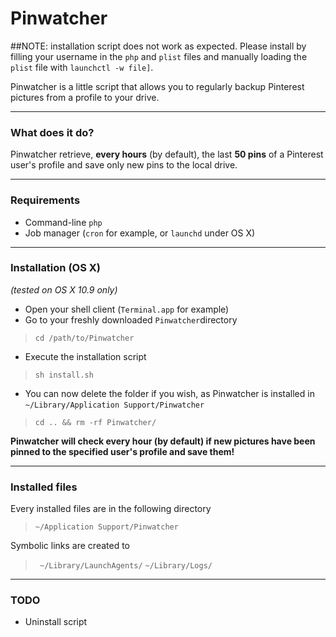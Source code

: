 Pinwatcher
==========

##NOTE: installation script does not work as expected. Please install by filling your username in the `php` and `plist` files and manually loading the `plist` file with `launchctl -w file]`.

Pinwatcher is a little script that allows you to regularly backup Pinterest pictures from a profile to your drive.

*****

### What does it do?

Pinwatcher retrieve, **every hours** (by default), the last **50 pins** of a Pinterest user's profile and save only new pins to the local drive.

*****

### Requirements
- Command-line `php`
- Job manager (`cron` for example, or `launchd` under OS X)

*****

### Installation (OS X)

*(tested on OS X 10.9 only)*

* Open your shell client (`Terminal.app` for example)
*  Go to your freshly downloaded `Pinwatcher`directory
> `cd /path/to/Pinwatcher`

* Execute the installation script
> `sh install.sh` 

* You can now delete the folder if you wish, as Pinwatcher is installed in `~/Library/Application Support/Pinwatcher` 
> `cd .. && rm -rf Pinwatcher/`

**Pinwatcher will check every hour (by default) if new pictures have been pinned to the specified user's profile and save them!**

*****

### Installed files

Every installed files are in the following directory
> `~/Application Support/Pinwatcher`

Symbolic links are created to
> ` ~/Library/LaunchAgents/`
> `~/Library/Logs/`

 *****

### TODO

* Uninstall script
